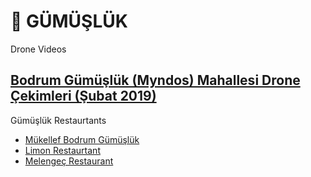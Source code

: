 # 🕍 GÜMÜŞLÜK

Drone Videos

## [Bodrum Gümüşlük (Myndos) Mahallesi Drone Çekimleri (Şubat 2019)](https://youtu.be/DRGv4eAL06Y?si=eIq9W8ZNwXVQADgM)

Gümüşlük Restaurtants

* [Mükellef Bodrum Gümüşlük](https://www.mukellefgumusluk.com/)
* [Limon Restaurtant](https://www.limongumusluk.com/)
* [Melengeç Restaurant](https://www.instagram.com/melengecturkbuku/?hl=en)

